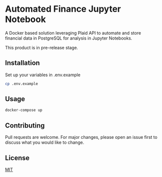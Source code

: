 # Automated Finance Jupyter Notebook

A Docker based solution leveraging Plaid API to automate and store financial data in PostgreSQL for analysis in Jupyter Notebooks. 

This product is in pre-release stage.

## Installation

Set up your variables in .env.example

```bash
cp .env.example
```

## Usage

```bash
docker-compose up
```

## Contributing

Pull requests are welcome. For major changes, please open an issue first
to discuss what you would like to change.


## License

[MIT](https://choosealicense.com/licenses/mit/)